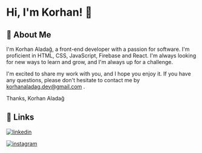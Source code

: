 
# Hi, I'm Korhan! 👋


## 🚀 About Me

I'm Korhan Aladağ, a front-end developer with a passion for software. I'm proficient in HTML, CSS, JavaScript, Firebase and React. I'm always looking for new ways to learn and grow, and I'm always up for a challenge.

I'm excited to share my work with you, and I hope you enjoy it. If you have any questions, please don't hesitate to contact me by korhanaladag.dev@gmail.com .

Thanks,
Korhan Aladağ


## 🔗 Links
[![linkedin](https://img.shields.io/badge/linkedin-0A66C2?style=for-the-badge&logo=linkedin&logoColor=white)](https://www.linkedin.com/in/korhan-alada%C4%9F-a94434180)

[![instagram](https://img.shields.io/badge/instagram-e6683c?style=for-the-badge&logo=instagram&logoColor=white)](https://www.instagram.com/korhan_aladag)
